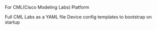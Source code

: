 For CML(Cisco Modeling Labs) Platform

Full CML Labs as a YAML file
Device config templates to bootstrap on startup
